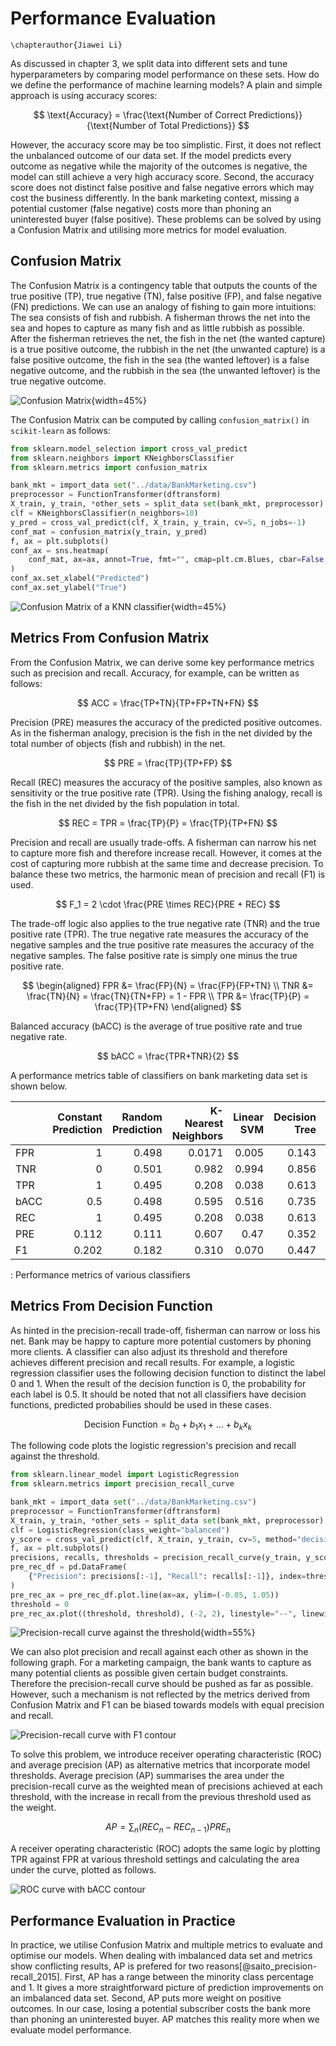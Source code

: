 # Performance Evaluation
```{=latex}
\chapterauthor{Jiawei Li}
```

As discussed in chapter 3, we split data into different sets and tune hyperparameters by comparing model performance on these sets. How do we define the performance of machine learning models? A plain and simple approach is using accuracy scores:

$$
\text{Accuracy} = \frac{\text{Number of Correct Predictions}}{\text{Number of Total Predictions}}
$$

However, the accuracy score may be too simplistic. First, it does not reflect the unbalanced outcome of our data set. If the model predicts every outcome as negative while the majority of the outcomes is negative, the model can still achieve a very high accuracy score. Second, the accuracy score does not distinct false positive and false negative errors which may cost the business differently. In the bank marketing context, missing a potential customer (false negative) costs more than phoning an uninterested buyer (false positive). These problems can be solved by using a Confusion Matrix and utilising more metrics for model evaluation. 

## Confusion Matrix
The Confusion Matrix is a contingency table that outputs the counts of the true positive (TP), true negative (TN), false positive (FP), and false negative (FN) predictions. We can use an analogy of fishing to gain more intuitions: The sea consists of fish and rubbish. A fisherman throws the net into the sea and hopes to capture as many fish and as little rubbish as possible. After the fisherman retrieves the net, the fish in the net (the wanted capture) is a true positive outcome, the rubbish in the net (the unwanted capture) is a false positive outcome, the fish in the sea (the wanted leftover) is a false negative outcome, and the rubbish in the sea (the unwanted leftover) is the true negative outcome.

![Confusion Matrix](../figures/5_1_Conf_Mat.png){width=45%}

The Confusion Matrix can be computed by calling `confusion_matrix()` in `scikit-learn` as follows:

```python
from sklearn.model_selection import cross_val_predict
from sklearn.neighbors import KNeighborsClassifier
from sklearn.metrics import confusion_matrix

bank_mkt = import_data set("../data/BankMarketing.csv")
preprocessor = FunctionTransformer(dftransform)
X_train, y_train, *other_sets = split_data set(bank_mkt, preprocessor)
clf = KNeighborsClassifier(n_neighbors=10)
y_pred = cross_val_predict(clf, X_train, y_train, cv=5, n_jobs=-1)
conf_mat = confusion_matrix(y_train, y_pred)
f, ax = plt.subplots()
conf_ax = sns.heatmap(
    conf_mat, ax=ax, annot=True, fmt="", cmap=plt.cm.Blues, cbar=False
)
conf_ax.set_xlabel("Predicted")
conf_ax.set_ylabel("True")
```

![Confusion Matrix of a KNN classifier](../figures/5_2_Conf_Mat_KNN.png){width=45%}

## Metrics From Confusion Matrix

From the Confusion Matrix, we can derive some key performance metrics such as precision and recall. Accuracy, for example, can be written as follows:

$$
ACC = \frac{TP+TN}{TP+FP+TN+FN} 
$$

Precision (PRE) measures the accuracy of the predicted positive outcomes. As in the fisherman analogy, precision is the fish in the net divided by the total number of objects (fish and rubbish) in the net.

$$
PRE = \frac{TP}{TP+FP}
$$

Recall (REC) measures the accuracy of the positive samples, also known as sensitivity or the true positive rate (TPR). Using the fishing analogy, recall is the fish in the net divided by the fish population in total.

$$
REC = TPR = \frac{TP}{P} = \frac{TP}{TP+FN}
$$

Precision and recall are usually trade-offs. A fisherman can narrow his net to capture more fish and therefore increase recall. However, it comes at the cost of capturing more rubbish at the same time and decrease precision. To balance these two metrics, the harmonic mean of precision and recall (F1) is used.

$$
F_1 = 2 \cdot \frac{PRE \times REC}{PRE + REC}
$$

The trade-off logic also applies to the true negative rate (TNR) and the true positive rate (TPR). The true negative rate measures the accuracy of the negative samples and the true positive rate measures the accuracy of the negative samples. The false positive rate is simply one minus the true positive rate.

$$
\begin{aligned}
FPR &= \frac{FP}{N} = \frac{FP}{FP+TN} \\
TNR &= \frac{TN}{N} = \frac{TN}{TN+FP} = 1 - FPR \\
TPR &= \frac{TP}{P} = \frac{TP}{TP+FN} 
\end{aligned}
$$

Balanced accuracy (bACC) is the average of true positive rate and true negative rate.

$$
bACC = \frac{TPR+TNR}{2}
$$

A performance metrics table of classifiers on bank marketing data set is shown below.

|      | Constant Prediction | Random Prediction | K-Nearest Neighbors | Linear SVM | Decision Tree | Logistic Regression |
| :--- | ------------------: | ----------------: | ------------------: | ---------: | ------------: | ------------------: |
| FPR  |                   1 |             0.498 |              0.0171 |      0.005 |         0.143 |               0.258 |
| TNR  |                   0 |             0.501 |               0.982 |      0.994 |         0.856 |               0.741 |
| TPR  |                   1 |             0.495 |               0.208 |      0.038 |         0.613 |               0.698 |
| bACC |                 0.5 |             0.498 |               0.595 |      0.516 |         0.735 |               0.719 |
| REC  |                   1 |             0.495 |               0.208 |      0.038 |         0.613 |               0.698 |
| PRE  |               0.112 |             0.111 |               0.607 |       0.47 |         0.352 |               0.255 |
| F1   |               0.202 |             0.182 |               0.310 |      0.070 |         0.447 |               0.373 |
: Performance metrics of various classifiers

## Metrics From Decision Function

As hinted in the precision-recall trade-off, fisherman can narrow or loss his net. Bank may be happy to capture more potential customers by phoning more clients. A classifier can also adjust its threshold and therefore achieves different precision and recall results. For example, a logistic regression classifier uses the following decision function to distinct the label 0 and 1. When the result of the decision function is 0, the probability for each label is 0.5. It should be noted that not all classifiers have decision functions, predicted probabilies should be used in these cases. 

$$
\text{Decision Function} = b_0 + b_1 x_1 + ... +b_k x_k
$$

The following code plots the logistic regression's precision and recall against the threshold.

```python
from sklearn.linear_model import LogisticRegression
from sklearn.metrics import precision_recall_curve

bank_mkt = import_data set("../data/BankMarketing.csv")
preprocessor = FunctionTransformer(dftransform)
X_train, y_train, *other_sets = split_data set(bank_mkt, preprocessor)
clf = LogisticRegression(class_weight="balanced")
y_score = cross_val_predict(clf, X_train, y_train, cv=5, method="decision_function")
f, ax = plt.subplots()
precisions, recalls, thresholds = precision_recall_curve(y_train, y_score)
pre_rec_df = pd.DataFrame(
    {"Precision": precisions[:-1], "Recall": recalls[:-1]}, index=thresholds
)
pre_rec_ax = pre_rec_df.plot.line(ax=ax, ylim=(-0.05, 1.05))
threshold = 0
pre_rec_ax.plot((threshold, threshold), (-2, 2), linestyle="--", linewidth=1)
```

![Precision-recall curve against the threshold](../figures/5_3_Pre_Rec_Logi.png){width=55%}

We can also plot precision and recall against each other as shown in the following graph. For a marketing campaign, the bank wants to capture as many potential clients as possible given certain budget constraints. Therefore the precision-recall curve should be pushed as far as possible. However, such a mechanism is not reflected by the metrics derived from Confusion Matrix and F1 can be biased towards models with equal precision and recall.

![Precision-recall curve with F1 contour](../figures/5_4_Pre_Rec_F1.svg)

To solve this problem, we introduce receiver operating characteristic (ROC) and average precision (AP) as alternative metrics that incorporate model thresholds. Average precision (AP) summarises the area under the precision-recall curve as the weighted mean of precisions achieved at each threshold, with the increase in recall from the previous threshold used as the weight.

$$
AP = \sum_{n} (REC_n - REC_{n-1})PRE_n
$$

A receiver operating characteristic (ROC) adopts the same logic by plotting TPR against FPR at various threshold settings and calculating the area under the curve, plotted as follows. 

![ROC curve with bACC contour](../figures/5_5_ROC_bACC.svg)

## Performance Evaluation in Practice

In practice, we utilise Confusion Matrix and multiple metrics to evaluate and optimise our models. When dealing with imbalanced data set and metrics show conflicting results, AP is prefered for two reasons[@saito_precision-recall_2015]. First, AP has a range between the minority class percentage and 1. It gives a more straightforward picture of prediction improvements on an imbalanced data set. Second, AP puts more weight on positive outcomes. In our case, losing a potential subscriber costs the bank more than phoning an uninterested buyer. AP matches this reality more when we evaluate model performance.
